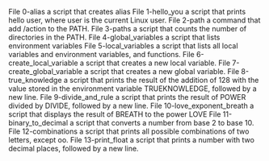 File 0-alias a script that creates alias
File 1-hello_you a script that prints hello user, where user is the current Linux user.
File 2-path a command that add /action to the PATH.
File 3-paths a script that counts the number of directories in the PATH.
File 4-global_variables a script that lists environment variables
File 5-local_variables a script that lists all local variables and environment variables, and functions.
File 6-create_local_variable a script that creates a new local variable.
File 7-create_global_variable a script that creates a new global variable.
File 8-true_knowledge a script that prints the result of the addition of 128 with the value stored in the environment variable TRUEKNOWLEDGE, followed by a new line.
File 9-divide_and_rule a script that prints the result of POWER divided by DIVIDE, followed by a new line.
File 10-love_exponent_breath  a script that displays the result of BREATH to the power LOVE
File 11-binary_to_decimal a script that converts a number from base 2 to base 10.
File 12-combinations a script that prints all possible combinations of two letters, except oo.
File 13-print_float a script that prints a number with two decimal places, followed by a new line.
